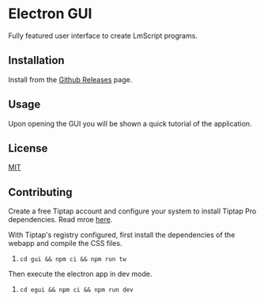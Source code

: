 # Electron GUI

Fully featured user interface to create LmScript programs.

## Installation

Install from the
[Github Releases](https://github.com/lucasavila00/LmScript/releases) page.

## Usage

Upon opening the GUI you will be shown a quick tutorial of the application.

## License

[MIT](https://choosealicense.com/licenses/mit/)

## Contributing

Create a free Tiptap account and configure your system to install Tiptap Pro
dependencies. Read mroe [here](https://cloud.tiptap.dev/pro-extensions).

With Tiptap's registry configured, first install the dependencies of the webapp
and compile the CSS files.

1. `cd gui && npm ci && npm run tw`

Then execute the electron app in dev mode.

1. `cd egui && npm ci && npm run dev`
